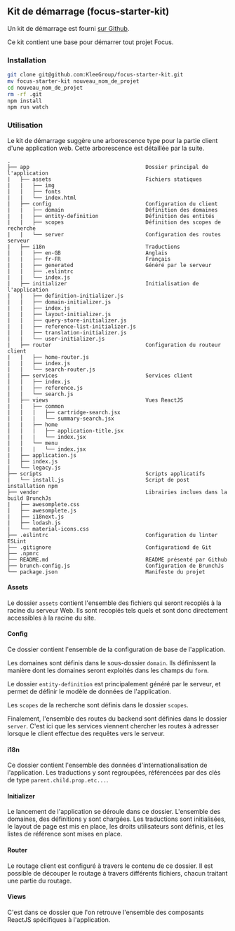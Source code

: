 ## Kit de démarrage (focus-starter-kit)

Un kit de démarrage est fourni [sur Github](https://github.com/KleeGroup/focus-starter-kit).

Ce kit contient une base pour démarrer tout projet Focus.

### Installation

```bash
git clone git@github.com:KleeGroup/focus-starter-kit.git
mv focus-starter-kit nouveau_nom_de_projet
cd nouveau_nom_de_projet
rm -rf .git
npm install
npm run watch
```

### Utilisation

Le kit de démarrage suggère une arborescence type pour la partie client d'une application web. Cette arborescence est détaillée par la suite.

```
.
├── app                                     Dossier principal de l'application
|   ├── assets                              Fichiers statiques
|   |   ├── img
|   |   ├── fonts
|   |   └── index.html
|   ├── config                              Configuration du client
|   |   ├── domain                          Définition des domaines
|   |   ├── entity-definition               Définition des entités
|   |   ├── scopes                          Définition des scopes de recherche
|   |   └── server                          Configuration des routes serveur
|   ├── i18n                                Traductions
|   |   ├── en-GB                           Anglais
|   |   ├── fr-FR                           Français
|   |   ├── generated                       Généré par le serveur
|   |   ├── .eslintrc
|   |   └── index.js
|   ├── initializer                         Initialisation de l'application
|   |   ├── definition-initializer.js       
|   |   ├── domain-initializer.js
|   |   ├── index.js
|   |   ├── layout-initializer.js
|   |   ├── query-store-initializer.js
|   |   ├── reference-list-initializer.js
|   |   ├── translation-initializer.js
|   |   └── user-initializer.js
|   ├── router                              Configuration du routeur client
|   |   ├── home-router.js
|   |   ├── index.js
|   |   └── search-router.js
|   ├── services                            Services client
|   |   ├── index.js
|   |   ├── reference.js
|   |   └── search.js
|   ├── views                               Vues ReactJS
|   |   ├── common
|   |   |   ├── cartridge-search.jsx
|   |   |   └── summary-search.jsx
|   |   ├── home
|   |   |   ├── application-title.jsx
|   |   |   └── index.jsx
|   |   └── menu
|   |   |   └── index.jsx
|   ├── application.js
|   ├── index.js
|   └── legacy.js
├── scripts                                 Scripts applicatifs
|   └── install.js                          Script de post installation npm
├── vendor                                  Librairies inclues dans la build BrunchJs
|   ├── awesomplete.css
|   ├── awesomplete.js
|   ├── i18next.js
|   ├── lodash.js
|   └── material-icons.css
├── .eslintrc                               Configuration du linter ESLint
├── .gitignore                              Configurationd de Git
├── .npmrc                                  
├── README.md                               README présenté par Github
├── brunch-config.js                        Configuration de BrunchJs
└── package.json                            Manifeste du projet
```

#### Assets

Le dossier `assets` contient l'ensemble des fichiers qui seront recopiés à la racine du serveur Web. Ils sont recopiés tels quels et sont donc directement accessibles à la racine du site.

#### Config

Ce dossier contient l'ensemble de la configuration de base de l'application.

Les domaines sont définis dans le sous-dossier `domain`. Ils définissent la manière dont les domaines seront exploités dans les champs du `form`.

Le dossier `entity-definition` est principalement généré par le serveur, et permet de définir le modèle de données de l'application.

Les `scopes` de la recherche sont définis dans le dossier `scopes`.

Finalement, l'ensemble des routes du backend sont définies dans le dossier `server`. C'est ici que les services viennent chercher les routes à adresser lorsque le client effectue des requêtes vers le serveur.

#### i18n

Ce dossier contient l'ensemble des données d'internationalisation de l'application. Les traductions y sont regroupées, référencées par des clés de type `parent.child.prop.etc...`.

#### Initializer

Le lancement de l'application se déroule dans ce dossier. L'ensemble des domaines, des définitions y sont chargées. Les traductions sont initialisées, le layout de page est mis en place, les droits utilisateurs sont définis, et les listes de référence sont mises en place.

#### Router

Le routage client est configuré à travers le contenu de ce dossier. Il est possible de découper le routage à travers différents fichiers, chacun traitant une partie du routage.

#### Views

C'est dans ce dossier que l'on retrouve l'ensemble des composants ReactJS spécifiques à l'application.

